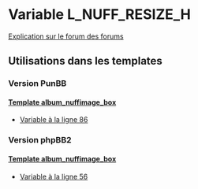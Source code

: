 # Variable L_NUFF_RESIZE_H
[Explication sur le forum des forums](http://forum.forumactif.com/t294113-listing-des-variables#L_NUFF_RESIZE_H)
## Utilisations dans les templates
### Version PunBB
#### [Template album_nuffimage_box](punbb/album_nuffimage_box.md)
* [Variable à la ligne 86](../punbb/album_nuffimage_box.tpl#L86)
### Version phpBB2
#### [Template album_nuffimage_box](subsilver/album_nuffimage_box.md)
* [Variable à la ligne 56](../subsilver/album_nuffimage_box.tpl#L56)